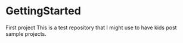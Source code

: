 # GettingStarted
First project
This is a test repository that I might use to have kids post sample projects.
